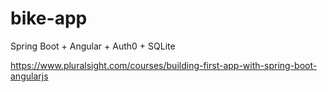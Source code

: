 # bike-app
Spring Boot + Angular + Auth0 + SQLite

https://www.pluralsight.com/courses/building-first-app-with-spring-boot-angularjs
